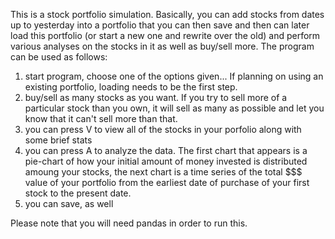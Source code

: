 This is a stock portfolio simulation. Basically, you can add stocks from dates
up to yesterday into a portfolio that you can then
save and then can later load this portfolio (or start a new one and rewrite over the old)
and perform various analyses on the stocks in it as well as buy/sell more.
The program can be used as follows:
1) start program, choose one of the options given... If planning on using an existing portfolio, loading needs
to be the first step.
2) buy/sell as many stocks as you want. If you try to sell more of a particular stock than you own, it 
will sell as many as possible and let you know that it can't sell more than that.
3) you can press V to view all of the stocks in your porfolio along with some brief stats
4) you can press A to analyze the data. The first chart that appears is a pie-chart of how your initial amount of money invested is distributed amoung your stocks, the next chart is a time series of the total $$$ value of your portfolio from the earliest date of purchase of your first stock to the present date.
5) you can save, as well

Please note that you will need pandas in order to run this. 

